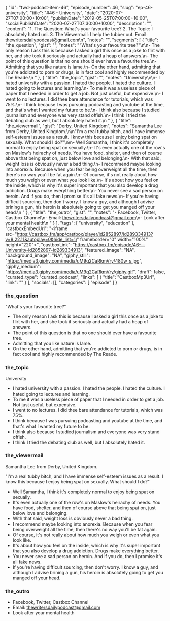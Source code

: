 {
	"id": "twd-podcast-item-46",
	"episode_number": 46,
	"slug": "ep-46-university",
	"title": "#46 - University",
	"date": "2020-07-27T07:00:00+10:00",
	"publishDate": "2019-05-25T07:00:00+10:00",
	"socialPublishDate": "2020-07-27T07:30:00+10:00",
	"description": "",
	"content": "1. The Question: What's your favourite tree? 2. The Topic: I absolutely hated uni. 3. The Viewermail: I help the tubber out. Email: thewritersdailypodcast@gmail.com\n",
	"notes": "",
	"segments": [
		{
			"title": "the_question",
			"gist": "",
			"notes": "\"What's your favourite tree?\"\n\n- The only reason I ask this is because I asked a girl this once as a joke to flirt with her, and she took it seriously and actually had a heap of answers.\n- The point of this question is that no one should ever have a favourite tree.\n- Admitting that you like nature is lame.\n- On the other hand, admitting that you're addicted to porn or drugs, is in fact cool and highly recommended by The Reade.\n      "
		},
		{
			"title": "the_topic",
			"gist": "",
			"notes": "University\n\n- I hated university with a passion. I hated the people. I hated the culture. I hated going to lectures and learning.\n- To me it was a useless piece of paper that I needed in order to get a job. Not just useful, but expensive.\n- I went to no lectures. I did thee bare attendance for tutorials, which was 75%.\n- I think because I was pursuing podcasting and youtube at the time, and that's what I wanted my future to be.\n- I think also because I studied journalism and everyone was very stand offish.\n- I think I tried the debating club as well, but I absolutely hated it.\n      "
		},
		{
			"title": "the_viewermail",
			"gist": "Derby, United Kingdom",
			"notes": "Samantha Lee from Derby, United Kingdom.\n\n\"I'm a real tubby bitch, and I have immense self-esteem issues as a result. I know this because I enjoy being spat on sexually. What should I do?\"\n\n- Well Samantha, I think it's completely normal to enjoy being spat on sexually.\n- It's even actually one of the row's on Maslow's heirachy of needs. You have food, shelter, and then of course above that being spat on, just below love and belonging.\n- With that said, weight loss is obviously never a bad thing.\n- I recommend maybe looking into anorexia. Because when you fear being overweight all the time, then there's no way you'll be fat again.\n- Of course, it's not really about how much you weigh or even what you look like.\n- It's about how you feel on the inside, which is why it's super important that you also develop a drug addiction. Drugs make everything better.\n- You never see a sad person on heroin. And if you do, then I promise it's all fake news.\n- If you're having difficult sourcing, then don't worry. I know a guy, and although I advise brining a gun, his heroin is absolutely going to get you manged off your head.\n      "
		},
		{
			"title": "the_outro",
			"gist": "",
			"notes": "- Facebook, Twitter, Castbox Channel\n- Email: thewritersdailypodcast@gmail.com\n- Look after your mental health\n      "
		}
	],
	"tags": [
		"university",
		"education"
	],
	"castboxEmbedUrl": "<iframe src=\"https://castbox.fm/app/castbox/player/id2852897/id289334913?v=8.22.11&autoplay=0&hide_list=1\" frameborder=\"0\" width=\"100%\" height=\"220\"></iframe>",
	"castboxLink": "https://castbox.fm/episode/46---University-id2852897-id289334913",
	"featured_image": "NA",
	"background_image": "NA",
	"giphy_still": "https://media3.giphy.com/media/uM9q2CaRkmVry/480w_s.jpg",
	"giphy_medium": "https://media3.giphy.com/media/uM9q2CaRkmVry/giphy.gif",
	"draft": false,
	"curated_type": "curated_podcast",
	"links": [
		{
			"title": "CastboxMp3Url",
			"link": ""
		}
	],
	"socials": [],
	"categories": [
		"episode"
	]
}

### the_question

"What's your favourite tree?"

- The only reason I ask this is because I asked a girl this once as a joke to flirt with her, and she took it seriously and actually had a heap of answers.
- The point of this question is that no one should ever have a favourite tree.
- Admitting that you like nature is lame.
- On the other hand, admitting that you're addicted to porn or drugs, is in fact cool and highly recommended by The Reade.
      
### the_topic

University

- I hated university with a passion. I hated the people. I hated the culture. I hated going to lectures and learning.
- To me it was a useless piece of paper that I needed in order to get a job. Not just useful, but expensive.
- I went to no lectures. I did thee bare attendance for tutorials, which was 75%.
- I think because I was pursuing podcasting and youtube at the time, and that's what I wanted my future to be.
- I think also because I studied journalism and everyone was very stand offish.
- I think I tried the debating club as well, but I absolutely hated it.
      
### the_viewermail

Samantha Lee from Derby, United Kingdom.

"I'm a real tubby bitch, and I have immense self-esteem issues as a result. I know this because I enjoy being spat on sexually. What should I do?"

- Well Samantha, I think it's completely normal to enjoy being spat on sexually.
- It's even actually one of the row's on Maslow's heirachy of needs. You have food, shelter, and then of course above that being spat on, just below love and belonging.
- With that said, weight loss is obviously never a bad thing.
- I recommend maybe looking into anorexia. Because when you fear being overweight all the time, then there's no way you'll be fat again.
- Of course, it's not really about how much you weigh or even what you look like.
- It's about how you feel on the inside, which is why it's super important that you also develop a drug addiction. Drugs make everything better.
- You never see a sad person on heroin. And if you do, then I promise it's all fake news.
- If you're having difficult sourcing, then don't worry. I know a guy, and although I advise brining a gun, his heroin is absolutely going to get you manged off your head.
      
### the_outro

- Facebook, Twitter, Castbox Channel
- Email: thewritersdailypodcast@gmail.com
- Look after your mental health
      
